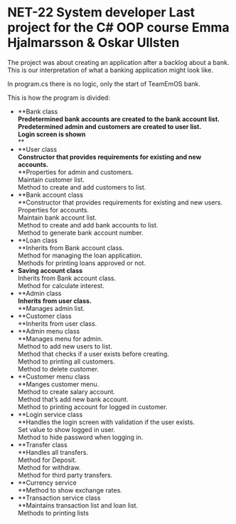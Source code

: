 # NET-22 System developer Last project for the C\# OOP course Emma Hjalmarsson & Oskar Ullsten

The project was about creating an application after a backlog about a bank.  
This is our interpretation of what a banking application might look like.  
  
In program.cs there is no logic, only the start of TeamEmOS bank.  
  
This is how the program is divided:

-   **Bank class  
    **Predetermined bank accounts are created to the bank account list.  
    Predetermined admin and customers are created to user list.  
    Login screen is shown**  
    **
-   **User class  
    **Constructor that provides requirements for existing and new accounts.**  
    **Properties for admin and customers.  
    Maintain customer list.  
    Method to create and add customers to list.
-   **Bank account class  
    **Constructor that provides requirements for existing and new users.  
    Properties for accounts.  
    Maintain bank account list.  
    Method to create and add bank accounts to list.  
    Method to generate bank account number.
-   **Loan class  
    **Inherits from Bank account class.  
    Method for managing the loan application.  
    Methods for printing loans approved or not.
-   **Saving account class**  
    Inherits from Bank account class.  
    Method for calculate interest.
-   **Admin class  
    **Inherits from user class.**  
    **Manages admin list.
-   **Customer class  
    **Inherits from user class.
-   **Admin menu class  
    **Manages menu for admin.  
    Method to add new users to list.  
    Method that checks if a user exists before creating.  
    Method to printing all customers.  
    Method to delete customer.
-   **Customer menu class  
    **Manges customer menu.  
    Method to create salary account.  
    Method that’s add new bank account.  
    Method to printing account for logged in customer.
-   **Login service class  
    **Handles the login screen with validation if the user exists.  
    Set value to show logged in user.  
    Method to hide password when logging in.
-   **Transfer class  
    **Handles all transfers.  
    Method for Deposit.  
    Method for withdraw.  
    Method for third party transfers.
-   **Currency service  
    **Method to show exchange rates.
-   **Transaction service class  
    **Maintains transaction list and loan list.  
    Methods to printing lists
